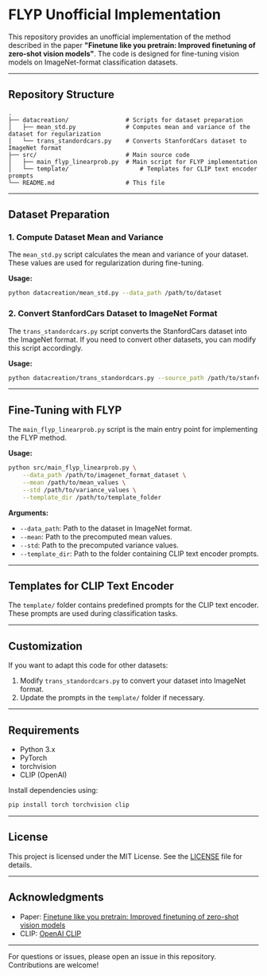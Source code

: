 # FLYP Unofficial Implementation

This repository provides an unofficial implementation of the method described in the paper **"Finetune like you pretrain: Improved finetuning of zero-shot vision models"**. The code is designed for fine-tuning vision models on ImageNet-format classification datasets.

---

## Repository Structure

```
.
├── datacreation/                # Scripts for dataset preparation
│   ├── mean_std.py              # Computes mean and variance of the dataset for regularization
│   └── trans_standordcars.py    # Converts StanfordCars dataset to ImageNet format
├── src/                         # Main source code
│   ├── main_flyp_linearprob.py  # Main script for FLYP implementation
│   └── template/                    # Templates for CLIP text encoder prompts
└── README.md                    # This file
```

---

## Dataset Preparation

### 1. Compute Dataset Mean and Variance
The `mean_std.py` script calculates the mean and variance of your dataset. These values are used for regularization during fine-tuning.

**Usage:**
```bash
python datacreation/mean_std.py --data_path /path/to/dataset
```

### 2. Convert StanfordCars Dataset to ImageNet Format
The `trans_standordcars.py` script converts the StanfordCars dataset into the ImageNet format. If you need to convert other datasets, you can modify this script accordingly.

**Usage:**
```bash
python datacreation/trans_standordcars.py --source_path /path/to/stanfordcars --target_path /path/to/output
```

---

## Fine-Tuning with FLYP

The `main_flyp_linearprob.py` script is the main entry point for implementing the FLYP method.

**Usage:**
```bash
python src/main_flyp_linearprob.py \
    --data_path /path/to/imagenet_format_dataset \
    --mean /path/to/mean_values \
    --std /path/to/variance_values \
    --template_dir /path/to/template_folder
```

**Arguments:**
- `--data_path`: Path to the dataset in ImageNet format.
- `--mean`: Path to the precomputed mean values.
- `--std`: Path to the precomputed variance values.
- `--template_dir`: Path to the folder containing CLIP text encoder prompts.

---

## Templates for CLIP Text Encoder

The `template/` folder contains predefined prompts for the CLIP text encoder. These prompts are used during classification tasks.

---

## Customization

If you want to adapt this code for other datasets:
1. Modify `trans_standordcars.py` to convert your dataset into ImageNet format.
2. Update the prompts in the `template/` folder if necessary.

---

## Requirements

- Python 3.x
- PyTorch
- torchvision
- CLIP (OpenAI)

Install dependencies using:
```bash
pip install torch torchvision clip
```

---

## License

This project is licensed under the MIT License. See the [LICENSE](LICENSE) file for details.

---

## Acknowledgments

- Paper: [Finetune like you pretrain: Improved finetuning of zero-shot vision models](https://arxiv.org/abs/your-paper-link)
- CLIP: [OpenAI CLIP](https://github.com/openai/CLIP)

---

For questions or issues, please open an issue in this repository. Contributions are welcome!
